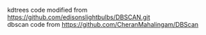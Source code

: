kdtrees code modified from https://github.com/edisonslightbulbs/DBSCAN.git <br/>
dbscan code from https://github.com/CheranMahalingam/DBScan